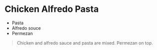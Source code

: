# Chicken Alfredo Pasta
- Pasta
- Alfredo souce
- Permezan


>Chicken and alfredo sauce and pasta are mixed.
Permezan on top.
